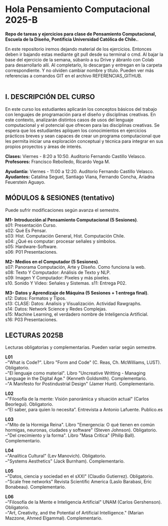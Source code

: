 # Hola Pensamiento Computacional 2025-B  

**Repo de tareas y ejercicios para clase de Pensamiento Computacional, Escuela de la Diseño, Pontificia Universidad Católica de Chile.**.  

En este repositorio iremos dejando material de los ejercicios. Entonces deben ir bajando estas mediante git pull desde su terminal o cmd. Al bajar la base del ejercicio de la semana, súbanlo a su Drive y ábranlo con Colab para desarrollarlo allí. Al completarlo, lo descargan y entregan en la carpeta correspondiente. Y no olviden cambiar nombre y título. Pueden ver más referencias a comandos GIT en el archivo REFERENCIAS_GITHUB.   
<br> 

## I. DESCRIPCIÓN DEL CURSO 
En este curso los estudiantes aplicarán los conceptos básicos del trabajo con lenguajes de programación para el diseño y disciplinas creativas. En este contexto, analizarán distintos casos de usos del lenguaje computacional y el potencial que ofrecen para las disciplinas creativas. Se espera que los estudiantes apliquen los conocimientos en ejercicios prácticos breves y sean capaces de crear un programa computacional que les permita iniciar una exploración conceptual y técnica para integrar en sus propios proyectos y áreas de interés. 


**Clases:** Viernes - 8:20 a 10:50. Auditorio Fernando Castillo Velasco.     
**Profesores:** Francisco Rebolledo, Ricardo Vega M.  

**Ayudantía:** Viernes - 11:00 a 12:20. Auditorio Fernando Castillo Velasco.   
**Ayudantes:** Catalina Seguel, Santiago Viana, Fernando Concha, Ariadna Feuerstein Aguayo.  

## MÓDULOS & SESIONES (tentativo)

Puede sufrir modificaciones según avanza el semestre.  

**M1- Introducción al Pensamiento Computacional (5 Sesiones)**.  
s01: Presentación Curso.  
s02: Qué Es Pensar.  
s03: Hist. Computación General, Hist. Computación Chile.  
s04: ¿Qué es computar: procesar señales y símbolos.  
s05: Hardware-Software.   
s06: P01 Presentaciones.   

**M2- Medios en el Computador (5 Sesiones)**.  
s07: Panorama Computación, Arte y Diseño. Como funciona la web.  
s08: Texto Y Computador: Análisis de Texto y NLP.   
s09: Imagen Y Computador: Pixeles y más pixeles.  
s10. Sonido Y Video: Señales y Sistemas. 
s11: Entrega P02.  

**M3- Datos y Aprendizaje de Máquina (5 Sesiones + 1 entrega final)**.    
s12: Datos: Formatos y Tipos.   
s13: CLASE: Datos: Analisis y Visualización. Actividad Rawgraphs.    
s14: Datos: Network Science y Redes Complejas.  
s15: Machine Learning, el verdadero nombre de Inteligencia Artificial.  
s16: P03 Presentaciones.   



## LECTURAS 2025B 

Lecturas obligatorias y complementarias. Pueden variar según semestre. 
 
**L01**  
–"What is Code?". Libro "Form and Code" (C. Reas, Ch. McWilliams, LUST). Obligatorio.   
–"El lenguaje como material". Libro "Uncreative Writting - Managing Language in the Digital Age." (Kenneth Goldsmith). Complementario.   
–"A Manifesto for Postindustrial Design" (Jamer Hunt). Complementario.   

**L02**  
–"Filosofía de la mente: Visión panorámica y situación actual" (Carlos Beorlegui). Obligatorio.   
–“El saber, para quien lo necesita”. Entrevista a Antonio Lafuente. Publico.es  

**L03**   
–"Mito de la Hormiga Reina". Libro "Emergencia: O qué tienen en común hormigas, neuronas, ciudades y software" (Steven Johnson).    Obligatorio.   
–"Del crecimiento y la forma". Libro "Masa Crítica" (Philip Ball). Complementario.   

**L04**   
–"Analítica Cultural" (Lev Manovich). Obligatorio.   
–"Systems Aesthetics" (Jack Burnham). Complementario.   

**L05**   
–"Datos, ciencia y sociedad en el sXXI" (Claudio Gutierrez). Obligatorio.   
–"Scale free networks" Revista Scientific America (Laslo Barabasi, Eric Bonabeau). Complementario.   

**L06**   
–"Filosofía de la Mente e Inteligencia Artificial" UNAM (Carlos Gershenson). Obligatorio.   
–"Art, Creativity, and the Potential of Artificial Intelligence." (Marian Mazzone, Ahmed Elgammal). Complementario.    

